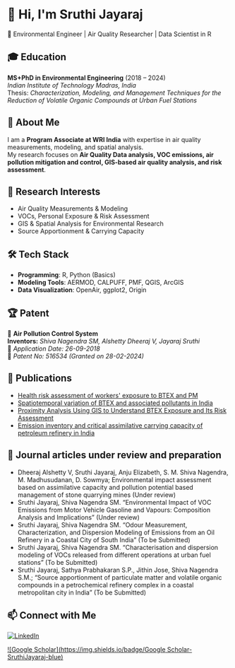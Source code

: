 # 👋 Hi, I'm Sruthi Jayaraj  
🔬 Environmental Engineer | Air Quality Researcher | Data Scientist in R  

## 🎓 Education  
**MS+PhD in Environmental Engineering** (2018 – 2024)  
*Indian Institute of Technology Madras, India*  
Thesis: *Characterization, Modeling, and Management Techniques for the Reduction of Volatile Organic Compounds at Urban Fuel Stations*  

## 🚀 About Me  
I am a **Program Associate at WRI India** with expertise in air quality measurements, modeling, and spatial analysis.  
My research focuses on **Air Quality Data analysis, VOC emissions, air pollution mitigation and control, GIS-based air quality analysis, and risk assessment**.  

## 🔬 Research Interests  
- Air Quality Measurements & Modeling  
- VOCs, Personal Exposure & Risk Assessment  
- GIS & Spatial Analysis for Environmental Research  
- Source Apportionment & Carrying Capacity  

## 🛠️ Tech Stack  
- **Programming**: R, Python (Basics)  
- **Modeling Tools**: AERMOD, CALPUFF, PMF, QGIS, ArcGIS  
- **Data Visualization**: OpenAir, ggplot2, Origin

## 🏆 Patent  
🔹 **Air Pollution Control System**  
**Inventors:** *Shiva Nagendra SM, Alshetty Dheeraj V, Jayaraj Sruthi*  
📅 *Application Date: 26-09-2018*  
📜 *Patent No: 516534 (Granted on 28-02-2024)*  

## 📖 Publications  
- [Health risk assessment of workers' exposure to BTEX and PM](https://doi.org/10.1007/s10661-023-12130-8)  
- [Spatiotemporal variation of BTEX and associated pollutants in India](https://doi.org/10.1016/J.JES.2024.03.004)
- [Proximity Analysis Using GIS to Understand BTEX Exposure and Its Risk Assessment](https://doi.org/10.1007/978-981-97-3320-0_10)
- [Emission inventory and critical assimilative carrying capacity of petroleum refinery in India](https://ui.adsabs.harvard.edu/abs/2024EGUGA..26..166G/abstract)

## 📖 Journal articles under review and preparation
- Dheeraj Alshetty V, Sruthi Jayaraj, Anju Elizabeth, S. M. Shiva Nagendra, M. Madhusudanan, D. Sowmya; Environmental impact assessment based on assimilative capacity and 
  pollution potential based management of stone quarrying mines (Under review)
- Sruthi Jayaraj, Shiva Nagendra SM. “Environmental Impact of VOC Emissions from Motor Vehicle Gasoline and Vapours: Composition Analysis and Implications” (Under review)
- Sruthi Jayaraj, Shiva Nagendra SM. “Odour Measurement, Characterization, and Dispersion Modeling of Emissions from an Oil Refinery in a Coastal City of South India” (To be   Submitted)
-	Sruthi Jayaraj, Shiva Nagendra SM. “Characterisation and dispersion modeling of VOCs released from different operations at urban fuel stations” (To be Submitted)
-	Sruthi Jayaraj, Sathya Prabhakaran S.P., Jithin Jose, Shiva Nagendra S.M.; “Source apportionment of particulate matter and volatile organic compounds in a petrochemical 
  refinery complex in a coastal metropolitan city in India” (To be Submitted)

## 📫 Connect with Me  
[![LinkedIn](https://img.shields.io/badge/LinkedIn-SruthiJayaraj-blue)](https://www.linkedin.com/in/sruthi-jayaraj-4b12b2125) 

[![Google Scholar](https://img.shields.io/badge/Google Scholar-SruthiJayaraj-blue)](https://scholar.google.com/citations?user=BUV2JG4AAAAJ&hl=en)  

